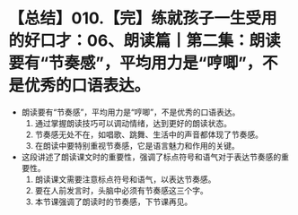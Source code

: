 # 【总结】010.【完】练就孩子一生受用的好口才：06、朗读篇丨第二集：朗读要有“节奏感”，平均用力是“哼唧”，不是优秀的口语表达。

-   朗读要有“节奏感”，平均用力是“哼唧”，不是优秀的口语表达。
    1.  通过掌握朗读技巧可以调动情绪，达到更好的朗读状态。
    2.  节奏感无处不在，如唱歌、跳舞、生活中的声音都体现了节奏感。
    3.  在朗读中要特别重视节奏感，它是语言魅力和作用的关键。
-   这段讲述了朗读课文时的重要性，强调了标点符号和语气对于表达节奏感的重要性。
    1.  朗读课文需要注意标点符号和语气，以表达节奏感。
    2.  要在人前发言时，头脑中必须有节奏感这三个字。
    3.  本节课强调了朗读时的节奏感，下节课再见。